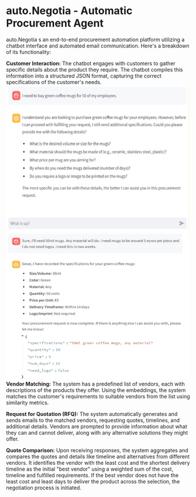 # auto.Negotia - Automatic Procurement Agent
auto.Negotia s an end-to-end procurement automation platform utilizing a chatbot interface and automated email communication. Here's a breakdown of its functionality:

**Customer Interaction:** The chatbot engages with customers to gather specific details about the product they require. The chatbot compiles this information into a structured JSON format, capturing the correct specifications of the customer's needs. <br>
<img src="Images/Bot1.png" width = "500" height = "400"></img>
<img src="Images/Bot11.png" width = "500" height = "400"></img>
<br>
**Vendor Matching:** The system has a predefined list of vendors, each with descriptions of the products they offer. Using the embeddings, the system matches the customer's requirements to suitable vendors from the list using similarity metrics. 

**Request for Quotation (RFQ):** The system automatically generates and sends emails to the matched vendors, requesting quotes, timelines, and additional details. Vendors are prompted to provide information about what they can and cannot deliver, along with any alternative solutions they might offer. 

**Quote Comparison:** Upon receiving responses, the system aggregates and compares the quotes and details like timeline and alternatives from different vendors. It identifies the vendor with the least cost and the shortest delivery timeline as the initial "best vendor" using a weighted sum of the cost, timeline and fulfilled requirements. If the best vendor does not have the least cost and least days to deliver the product across the selection, the negotiation process is initiated.
